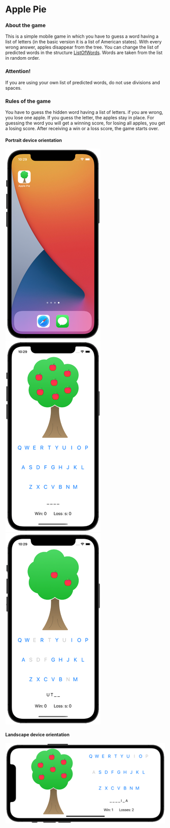 # Apple Pie

### About the game
This is a simple mobile game in which you have to guess a word having a list of letters (in the basic version it is a list of American states). With every wrong answer, apples disappear from the tree. You can change the list of predicted words in the structure <a href="https://github.com/lgreydev/ApplePie/blob/main/ApplePie/ListOfWords.swift" rel="ListOfWords" target="_blank">ListOfWords</a>. Words are taken from the list in random order.

### Attention!
If you are using your own list of predicted words, do not use divisions and spaces.

### Rules of the game
You have to guess the hidden word having a list of letters. if you are wrong, you lose one apple. If you guess the letter, the apples stay in place. For guessing the word you will get a winning score, for losing all apples, you get a losing score. After receiving a win or a loss score, the game starts over.


#### Portrait device orientation
<img src="https://github.com/lgreydev/ApplePie/blob/main/ScreenShot/screenshot-001.png" width="300"><img src="https://github.com/lgreydev/ApplePie/blob/main/ScreenShot/screenshot-002.png" width="300"><img src="https://github.com/lgreydev/ApplePie/blob/main/ScreenShot/screenshot-003.png" width="300">

#### Landscape device orientation
<img src="https://github.com/lgreydev/ApplePie/blob/main/ScreenShot/screenshot-006.png" hight="190">

